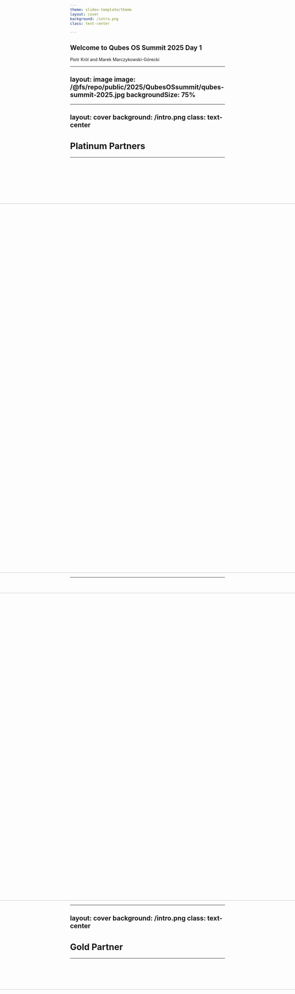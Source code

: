 ```yaml
---
theme: slidev-template/theme
layout: cover
background: /intro.png
class: text-center

---
```

## Welcome to Qubes OS Summit 2025 Day 1

Piotr Król and Marek Marczykowski-Górecki

---
layout: image
image: /@fs/repo/public/2025/QubesOSsummit/qubes-summit-2025.jpg
backgroundSize: 75%
---

---
layout: cover
background: /intro.png
class: text-center
---

# Platinum Partners

---

<div style="display: flex; justify-content: center; align-items: center;
  margin-top:150px;">
  <center>
    <img src="/@fs/repo/public/2024/QubesOSsummit/fopf_logo.png" width="1200">
  </center>
</div>

<!--

We are grateful that the Freedom of the Press Foundation returns as a generous
Platinum Partner. Their continued support is crucial for our work. Their mission
to defend press freedom and privacy by building secure tools like SecureDrop
aligns directly with the core values of the Qubes OS project and this summit.

-->

---

<div style="display: flex; justify-content: center; align-items: center;
  margin-top:50px;">
  <center>
    <img src="/@fs/repo/public/2025/QubesOSsummit/ExpressVPN logo-Vertical.png"
      width="1000">
  </center>
</div>

<!--

We welcome ExpressVPN as a new Platinum Partner. Their commitment to privacy is
demonstrated through tangible actions: they subject their no-logs policy to
third-party audits and have open-sourced their Lightway protocol. This approach
to building trust is important in our field, and we thank them for their
support.

-->

---
layout: cover
background: /intro.png
class: text-center
---

# Gold Partner

---

<div style="display: flex; justify-content: center; align-items: center;
  margin-top:100px;">
<center><img src="/@fs/repo/public/2025/QubesOSsummit/mullvad_logo.png" width="1000"></center>
</div>

<!--

Mullvad's support for the community is well-known, and we're pleased to have
them back as a Gold Partner. Their approach to privacy is not just theoretical;
it's implemented through features like anonymous accounts and cash payments, and
shown by their support for open-source projects like WireGuard. We appreciate
their consistent and practical commitment to our shared goals.

-->

---
layout: cover
background: /intro.png
class: text-center
---

# Silver Partners

---

<div style="display: flex; justify-content: center; align-items: center; gap:
  1rem; height: 20vh;">
  <img src="/@fs/repo/public/2024/QubesOSsummit/novacustom_logo.png"
    style="max-width: 50%; height: auto;">
  <img src="/@fs/repo/public/2024/QubesOSsummit/nitrokey_logo.png"
    style="max-width: 80%; height: auto;">
</div>

<div style="display: flex; justify-content: center; align-items: center;
  height: 20vh;">
  <img
    src="/@fs/repo/public/2025/QubesOSsummit/power-up-privacy-logo-light.png"
    style="max-width: 40%; height: auto;">
</div>

<!--

NovaCustom continues their support. NovaCustom delivers Qubes OS Certified
Hardware, offering users machines that are tested and verified for compatibility
and providing a solid foundation for a secure system.

We're also happy to have Nitrokey back with us. Nitrokey develops open-source
security hardware, including FIDO-compliant keys and devices compatible with
Heads firmware, which helps secure the boot process.

We welcome Power Up Privacy, a non-profit organization dedicated to making
privacy-enhancing technologies more accessible. They support projects and create
educational resources to help advance online privacy and security.

-->

---

# Supporting Contributors

* ## StarApps Ltd

We are grateful for the support from StarApps Ltd., company which use and rely
on Qubes OS and support FOSS philosophy.

* ## Paul Szabo

We are grateful for the support from Paul Szabo, a private individual who has
chosen to support the Qubes OS project.

---

<img src="/@fs/repo/public/2025/QubesOSsummit/qubes_2025_logo.png">

<div style="display: flex; flex-wrap: wrap; justify-content: center;
  align-items: center;">
  <img src="/@fs/repo/public/2024/QubesOSsummit/qubes_2024_logo.png" alt="Image
    1" style="max-width: 80%; height: auto; margin: 10px;">
  <img src="/@fs/repo/public/2024/QubesOSsummit/qubes_2023_logo.png" alt="Image
    1" style="max-width: 50%; height: auto; margin: 10px;">
  <img src="/@fs/repo/public/2024/QubesOSsummit/qubes_2022_logo.png" alt="Image
    2" style="max-width: 40%; height: auto; margin: 10px;">
  <img src="/@fs/repo/public/2024/QubesOSsummit/qubes_2021_logo.png" alt="Image
    3" style="max-width: 35%; height: auto; margin: 10px;">
  <img src="/@fs/repo/public/2024/QubesOSsummit/qubes_2020_logo.jpeg" alt="Image
    4" style="max-width: 30%; height: auto; margin: 10px;">
  <img src="/@fs/repo/public/2024/QubesOSsummit/qubes_2019_logo.png" alt="Image
    5" style="max-width: 25%; height: auto; margin: 10px;">
</div>

---

# Accomplishments - 2024-2025

* Recap of vision and challenges presented last year.
* We added 20% to Qubes OS Certified Hardware (from 9 to 11)
  - Although we have to admit that some old certified hardware is no longer sold.
  - And there are also some platforms pending certification.
* Qubes HCL statistics: 1195 (+140) last year (+61)
* Qubes OS 4.1 reached EOL
* Released Qubes OS 4.2.4 and 4.3-rc2
* R4.2.4
  - Qubes switched to Qubes Builder v2
  - Mostly bug and security fixes
* Qubes 4.3-rc
  - Dom0 upgraded to Fedora 41 and Xen upgraded to version 4.19
  - Defaults template updates and more, details in further presentations

<!--

Qubes HCL snapshot date 25/09/2025

-->
---

# Accomplishments - 2024-2025

* We successfully secured a larger and more diverse group of sponsors for this
  year's summit. Ticket sales also met our expectations. This increased funding
  is a significant factor in the project's sustainability and allows us to
  better plan future development.
* Thanks to this stronger financial position, we are able to fund lunch for all
  attendees on both days of the conference, fostering more opportunities for
  community interaction. More on the logistics for that will follow in the
  upcoming slides.
* Event organization improved:
  - A lot external talks in CfP, we had to reject some. Agenda is fully packed.
* Coming soon:
  - We keep pushing UEFI Secure Boot integration
  - TrenchBoot AEM - to some extent we can claim code complete, but we still miss
    upstream and production ready polishing, upstream needs time to digest
  - Certified Hardware with Intel Boot Guard and UEFI Capsule Update released.

---
transition: fade
---

# Accomplishments - 2022-2023

<center><img src="/@fs/repo/public/2024/QubesOSsummit/qubes_2023_stats.png" width="600"></center>

---
transition: fade
---

# Accomplishments - 2023-2024

<center><img src="/@fs/repo/public/2024/QubesOSsummit/qubes_2024_stats.png" width="600"></center>

---
transition: fade
---

# Accomplishments - 2024-2025

<center><img src="/@fs/repo/public/2025/QubesOSsummit/qubes_2025_stats.svg" width="600"></center>

---

# Vision and challenges - 2024-2025

* Continue growth of number of Qubes OS Certified Hardware
  - maybe some servers
  - AMD laptops and desktops
* Qubes Air adoption
* User-controlled Root of Trust.
* UEFI Secure Boot on the paths to user-controlled Chain of Trust in Qubes OS.
* More in Marek's talk dedicated to Qubes OS Project plans.

---

# Feedback from Qubes OS Summit 2024

Last Year's Overall Rating: 7.75 / 10

Thank you for your valuable feedback! Your comments help us improve the event
every year. Here are some key points we focused on based on your input:

* **Audio Quality**: Based on your feedback about stationary microphones, we've made
  adjustments to the audio setup and look forward to hearing your thoughts on
  this year's solution.
* **Slide Readability**: We heard your comments on hard-to-read slides. We have paid
  closer attention to this during our preparations and are hopeful this improves
  the experience this year.
* **Venue Comfort**: We acknowledge the feedback on the hard wooden chairs. While
  they are a fixed element of this venue, it's a point we'll keep in mind for
  future events.
* **And on a sweeter note**: The "Krówki" are back by popular demand. You'll find
  them on the tables with cookies, with ingredient lists available.

We are always listening and look forward to your feedback for 2025!

---

# What is our lineup this year?

<br>

* ## September 26th: Conference Day 1 and Afterparty

<br>

* ## September 27th: Conference Day 2

<br>

* ## September 28th: Hackathon

<br>

---

# Day 1 agenda

### 10:00-10:25

#### **_Welcome to Qubes OS Summit 2025 Day 1_** - Piotr (3mdeb), Marek (ITL) **_<--- You are here_**

### 10:30-11:00

#### **_Qubes OS 4.3 development update_** - Marek (ITL)

### 11:05-11:50

#### **_Qubes OS: Design for Hackers and How To Contribute to GUI Tools_** - Marta (ITL)

### 11:55-12:25

#### **_Have your Qubes and keep it?_** - Matthias

### 12:30-13:00

#### **_Qubes Air: Hardware, Firmware, and Architectural Foundations_** - Michał (3mdeb)

### 13:00-14:30

#### **_Lunch_ (The Social Hub Restaurant (on-site))**

*Free for all attendees, speakers, and sponsors. The entire menu is vegan and
gluten-free._

---
zoom: 0.97
---

# Day 1 agenda

### 14:30-15:00

#### **_Rethinking the compartmentalization experience_** - Alyssa Ross (Spectrum)

### 15:05-15:35

#### **_Qubes Air: Opinionated Value Proposition for Security-Conscious Technical Professionals_** - Piotr (3mdeb)

### 15:45-16:15

#### **_Alternative options to signify qube ownership of windows/widgets/... (including more colors)_** - Ali (Qubes OS contributor)

### 16:20-17:20

#### **_The Future Of Qube Manager: Design Session_** - Christopher, Marta (ITL)

### 17:25-17:55

#### **_Using segregation to hyper secure your development environment._** - Rene (Cyber-security analyst)

### 17:55-18:00

#### **_Closing Notes_** - Piotr (3mdeb)

---

# Day 1 agenda

### 19:30+

#### **_Afterparty_**

* **Who:** Everyone is welcome to join!
* **When:** 19:30 - 23:30
* **Where:** [BRLO Biergarten](https://en.brlo.de/gastronomien/brlo-biergarten)
  at Gleisdreieck Park
* **Travel:** Easiest way from The Social Hub is the U2 subway from
  **Klosterstraße** to **Gleisdreieck**.
* **Payment:** This is a self-funded event. To streamline payments, we're using
  a pre-paid wristband system:
  - Find **Mich** from the organization team to get a wristband. You can pay
    him with **cash or card**.
  - The minimum to load is **20 EUR**. This is your credit to spend at the
    venue.
  - If you plan to spend more, please load your wristband accordingly. We're
    relying on an honor system here.

---
layout: cover
background: /intro.png
class: text-center
---

## Details on

### https://cfp.3mdeb.com/qubes-os-summit-2025/schedule/

<br>

### https://events.3mdeb.com -> Qubes OS Summit 2025

<br>

### https://events.dasharo.com/event/2/qubes-os-summit-2025

---

<div style="display: flex; flex-wrap: wrap; justify-content: center;
  align-items: center;">
  <img src="/@fs/repo/public/2025/QubesOSsummit/brlo.png" style="max-width:
    100%; height: auto; margin: 10px;">
</div>

<center><img src="/@fs/repo/public/2025/QubesOSsummit/brlo_address.png"
  style="max-width: 100%"></center>

<div class="absolute left-30px bottom-30px">
</div>

---
zoom: 0.97
---

<center><img src="/@fs/repo/public/2024/QubesOSsummit/qoss_format.png"
  style="max-width: 70%"></center>

<center>

https://vpub.dasharo.com

</center>

* Respect [Qubes OS Code of
Conduct](https://doc.qubes-os.org/en/latest/introduction/code-of-conduct.html).
* Please follow Safety and Health protocols and respect others.
* Talks are streamed and recorded and will be published on Youtube, if not
  marked otherwise.
* Lunch, drinks and sweets are free. Coffee machine is in the hallway. The code is on internal side of the doors.
* Matrix `#qubes-summit:matrix.org` will be used for communication during event.
* In case of any issues please contact with organizers.

---

# Merchandise

<div style="display: flex; flex-wrap: wrap; justify-content: center;
  align-items: center;">
  <img src="/@fs/repo/public/2025/QubesOSsummit/qubes_front.png"
    style="max-width: 35%; height: auto; margin: 10px;">
  <img src="/@fs/repo/public/2025/QubesOSsummit/qubes_back.png"
    style="max-width: 35%">
</div>

* Paid and free merchandise available (at location and in 3mdeb Shop).
* There are also partners selling their merchandise.

---
layout: cover
background: /intro.png
class: text-center
---

# Q&A
